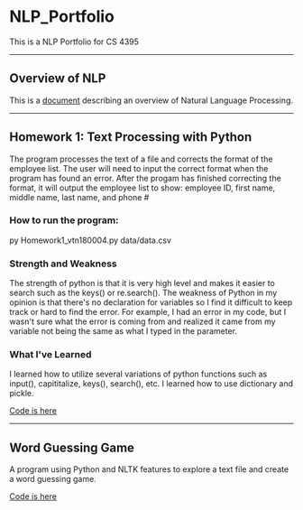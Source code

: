 # NLP_Portfolio
This is a NLP Portfolio for CS 4395

---
## Overview of NLP
This is a [document](https://github.com/vickynguyen3/NLP_Portfolio/blob/main/OverviewOfNLP.pdf) describing an overview of Natural Language Processing.

---
## Homework 1: Text Processing with Python
The program processes the text of a file and corrects the format of the employee list. The user will need to input the correct format when
the program has found an error. After the progam has finished correcting the format, it will output the employee list to show: employee ID, first name, middle name, last name, and phone #

### How to run the program:
py Homework1_vtn180004.py data/data.csv

### Strength and Weakness
The strength of python is that
it is very high level and makes it easier to search such as the keys() or re.search(). The weakness of Python in my opinion is that there's no declaration for variables so I find it difficult to keep track or hard to find the error. For example, I had an error in my code, but I wasn't sure what the error is coming from and realized it came from my variable not being the same as what I typed in the parameter.

### What I've Learned 
I learned how to utilize several variations of python functions such as
input(), capititalize, keys(), search(), etc. I learned how to use
dictionary and pickle.

[Code is here](https://github.com/vickynguyen3/NLP_Portfolio/blob/main/Homework1/Homework1_vtn180004.py)

---
## Word Guessing Game
A program using Python and NLTK features to explore a text file and create a word guessing game. 

[Code is here](https://github.com/vickynguyen3/NLP_Portfolio/blob/main/WordGuessingGame/WordGuess_vtn180004.py)
